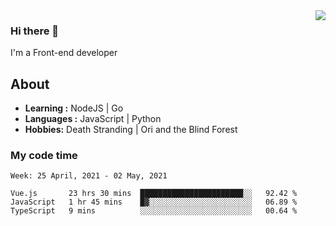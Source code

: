 <img align='right' src="https://github-readme-stats.vercel.app/api?username=strugglebak&show_icons=true">

### Hi there 👋

I'm a Front-end developer

## About

-  **Learning :** NodeJS | Go
-  **Languages :** JavaScript | Python
-  **Hobbies:** Death Stranding | Ori and the Blind Forest

### My code time

<!--START_SECTION:waka-->
```text
Week: 25 April, 2021 - 02 May, 2021

Vue.js       23 hrs 30 mins  ███████████████████████░░   92.42 % 
JavaScript   1 hr 45 mins    █▓░░░░░░░░░░░░░░░░░░░░░░░   06.89 % 
TypeScript   9 mins          ░░░░░░░░░░░░░░░░░░░░░░░░░   00.64 % 
```
<!--END_SECTION:waka-->

